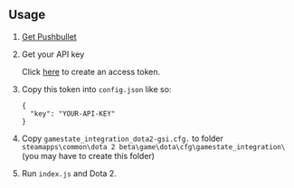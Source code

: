 ## Usage

1. [Get Pushbullet](https://www.pushbullet.com/apps)

1. Get your API key

    Click [here](https://www.pushbullet.com/#settings/account) to create an access token.

2. Copy this token into `config.json` like so:

    ```
    {
      "key": "YOUR-API-KEY"
    }
    ```

3. Copy `gamestate_integration_dota2-gsi.cfg.` to folder `steamapps\common\dota 2 beta\game\dota\cfg\gamestate_integration\` (you may have to create this folder)

4. Run `index.js` and Dota 2.